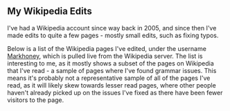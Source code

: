 ## My Wikipedia Edits

I've had a Wikipedia account since way back in 2005, and since then I've made edits to quite a few pages - mostly small edits, such as fixing typos.

Below is a list of the Wikipedia pages I've edited, under the username [Markhoney](https://en.wikipedia.org/wiki/User:), which is pulled live from the Wikipedia server. The list is interesting to me, as it mostly shows a subset of the pages on Wikipedia that I've read - a sample of pages where I've found grammar issues. This means it's probably not a representative sample of all of the pages I've read, as it will likely skew towards lesser read pages, where other people haven't already picked up on the issues I've fixed as there have been fewer visitors to the page.

<template-embed-wikipedia />
